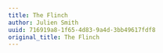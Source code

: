 ```yaml
---
title: The Flinch
author: Julien Smith
uuid: 716919a8-1f65-4d83-9a4d-3bb49617fdf8
original_title: The Flinch
---
```


